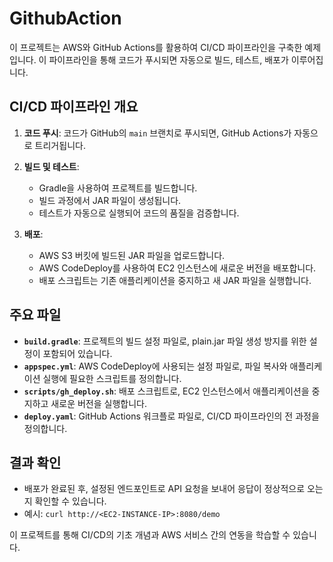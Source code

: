 # GithubAction

이 프로젝트는 AWS와 GitHub Actions를 활용하여 CI/CD 파이프라인을 구축한 예제입니다. 이 파이프라인을 통해 코드가 푸시되면 자동으로 빌드, 테스트, 배포가 이루어집니다.

## CI/CD 파이프라인 개요

1. **코드 푸시**: 코드가 GitHub의 `main` 브랜치로 푸시되면, GitHub Actions가 자동으로 트리거됩니다.
   
2. **빌드 및 테스트**:
   - Gradle을 사용하여 프로젝트를 빌드합니다.
   - 빌드 과정에서 JAR 파일이 생성됩니다.
   - 테스트가 자동으로 실행되어 코드의 품질을 검증합니다.

3. **배포**:
   - AWS S3 버킷에 빌드된 JAR 파일을 업로드합니다.
   - AWS CodeDeploy를 사용하여 EC2 인스턴스에 새로운 버전을 배포합니다.
   - 배포 스크립트는 기존 애플리케이션을 중지하고 새 JAR 파일을 실행합니다.

## 주요 파일

- **`build.gradle`**: 프로젝트의 빌드 설정 파일로, plain.jar 파일 생성 방지를 위한 설정이 포함되어 있습니다.
- **`appspec.yml`**: AWS CodeDeploy에 사용되는 설정 파일로, 파일 복사와 애플리케이션 실행에 필요한 스크립트를 정의합니다.
- **`scripts/gh_deploy.sh`**: 배포 스크립트로, EC2 인스턴스에서 애플리케이션을 중지하고 새로운 버전을 실행합니다.
- **`deploy.yaml`**: GitHub Actions 워크플로 파일로, CI/CD 파이프라인의 전 과정을 정의합니다.

## 결과 확인

- 배포가 완료된 후, 설정된 엔드포인트로 API 요청을 보내어 응답이 정상적으로 오는지 확인할 수 있습니다.
- 예시: `curl http://<EC2-INSTANCE-IP>:8080/demo`
  
이 프로젝트를 통해 CI/CD의 기초 개념과 AWS 서비스 간의 연동을 학습할 수 있습니다.
